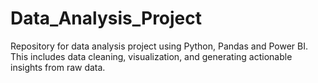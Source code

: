 # Data_Analysis_Project
Repository for data analysis project using  Python, Pandas and Power BI. This includes data cleaning, visualization, and generating actionable insights from raw data.
